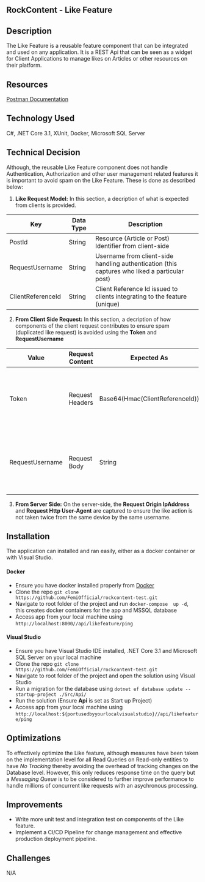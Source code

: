 ## RockContent - Like Feature

## Description
The Like Feature is a reusable feature component that can be integrated and used on any application. It is a REST Api that can be seen as a widget for Client Applications to manage likes on Articles or other resources on their platform.

## Resources
[Postman Documentation](https://documenter.getpostman.com/view/6547388/TVmQfbxK)


## Technology Used
C#, .NET Core 3.1, XUnit, Docker, Microsoft SQL Server


## Technical Decision
Although, the reusable Like Feature component does not handle Authentication, Authorization and other user management related features it is important to avoid spam on the Like Feature. These is done as described below:


1. **Like Request Model:**
In this section, a decription of what is expected from clients is provided.

| Key      | Data Type | Description |
| ----------- | ----------- | ----------- |
| PostId      |  String | Resource (Article or Post) Identifier from client-side   |
| RequestUsername  | String | Username from client-side handling authentication (this captures who liked a particular post)   |
| ClientReferenceId  | String |Client Reference Id issued to clients integrating to the feature (unique) | 


2. **From Client Side Request:**
In this section, a decription of how components of the client request contributes to ensure spam (duplicated like request) is avoided using the **Token** and **RequestUsername**

| Value      | Request Content | Expected As | Descrption |
| ----------- |  ----------- | ----------- | ----------- |
| Token      |  Request Headers   | Base64(Hmac(ClientReferenceId)) |  This is calulated as a first level of verification using the a secret key issued to clients |
| RequestUsername      |  Request Body   | String | Username from client-side handling authentication (this ensures who liked a particular post) |


3. **From Server Side:** 
On the server-side, the **Request Origin IpAddress** and **Request Http User-Agent** are captured to ensure the like action is not taken twice from the same device by the same username.


## Installation
The application can installed and ran easily, either as a docker container or with Visual Studio.

#### Docker 
* Ensure you have docker installed properly from [Docker](https://docs.docker.com/engine/install/)
* Clone the repo `git clone https://github.com/FemiOfficial/rockcontent-test.git`
* Navigate to root folder of the project and run `docker-compose  up -d`, this creates docker containers for the app and MSSQL database
* Access app from your local machine using `http://localhost:8000//api/likefeature/ping`

#### Visual Studio 
* Ensure you have Visual Studio IDE installed, .NET Core 3.1 and Microsoft SQL Server on your local machine
* Clone the repo `git clone https://github.com/FemiOfficial/rockcontent-test.git`
* Navigate to root folder of the project and open the solution using Visual Studio
* Run a migration for the database using `dotnet ef database update --startup-project ./Src/Api/`
* Run the solution (Ensure **Api** is set as Start up Project)
* Access app from your local machine using `http://localhost:${portusedbyyourlocalvisualstudio}//api/likefeature/ping`


## Optimizations
To effectively optimize the Like feature, although measures have been taken on the implementation level for all Read Queries on Read-only entities to have *No Tracking* thereby avoiding the overhead of tracking changes on the Database level. 
However, this only reduces response time on the query but a *Messaging Queue* is to be considered to further improve performance to handle millions of concurrent like requests with an asychronous processing. 


## Improvements
* Write more unit test and integration test on components of the Like feature.
* Implement a CI/CD Pipeline for change management and effective production deployment pipeline.

## Challenges
N/A


